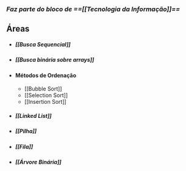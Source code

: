 ### *Faz parte do bloco de ==[[Tecnologia da Informação]]==*

## Áreas 

- ##### [[Busca Sequencial]]
- ##### [[Busca binária sobre arrays]]
- #### Métodos de Ordenação
	- [[Bubble Sort]]
	- [[Selection Sort]]
	- [[Insertion Sort]]
- ##### [[Linked List]]
- ##### [[Pilha]]
- ##### [[Fila]]
- ##### [[Árvore Binária]]
